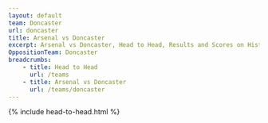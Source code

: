 ```yaml
---
layout: default
team: Doncaster
url: doncaster
title: Arsenal vs Doncaster
excerpt: Arsenal vs Doncaster, Head to Head, Results and Scores on History of Arsenal Football Club
OppositionTeam: Doncaster
breadcrumbs:
    - title: Head to Head
      url: /teams
    - title: Arsenal vs Doncaster
      url: /teams/doncaster
---
```


{% include head-to-head.html %}